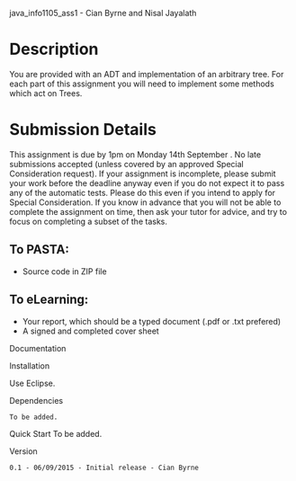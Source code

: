 java_info1105_ass1 - Cian Byrne and Nisal Jayalath
# Description #

You are provided with an ADT and implementation of an arbitrary tree. For each part of this
assignment you will need to implement some methods which act on Trees.

# Submission Details #

This assignment is due by 1pm on Monday 14th September . No late submissions accepted (unless covered by an approved Special Consideration request).
If your assignment is incomplete, please submit your work before the deadline anyway even if you do not expect it to pass any of the automatic tests. Please do this even if you intend to apply for Special Consideration. If you know in advance that you will not be able to complete the assignment on time, then ask your tutor for advice, and try to focus on completing a subset of the tasks.

## To PASTA: ##
* Source code in ZIP file
## To eLearning: ##
* Your report, which should be a typed document (.pdf or .txt prefered)
* A signed and completed cover sheet
 
Documentation

Installation

Use Eclipse.


Dependencies

    To be added.

Quick Start
	To be added.


Version

    0.1 - 06/09/2015 - Initial release - Cian Byrne